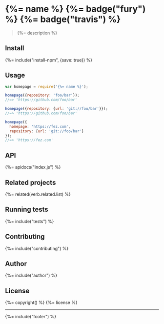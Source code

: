 # {%= name %} {%= badge("fury") %} {%= badge("travis") %}

> {%= description %}

## Install
{%= include("install-npm", {save: true}) %}

## Usage

```js
var homepage = require('{%= name %}');

homepage({repository: 'foo/bar'});
//=> 'https://github.com/foo/bar'

homepage({repository: {url: 'git://foo/bar'}});
//=> 'https://github.com/foo/bar'

homepage({
  homepage: 'https://fez.com',
  repository: {url: 'git://foo/bar'}
});
//=> 'https://fez.com'
```

## API
{%= apidocs("index.js") %}

## Related projects
{%= related(verb.related.list) %}  

## Running tests
{%= include("tests") %}

## Contributing
{%= include("contributing") %}

## Author
{%= include("author") %}

## License
{%= copyright() %}
{%= license %}

***

{%= include("footer") %}
